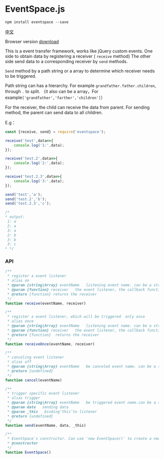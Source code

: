 # EventSpace.js


```
npm install eventspace --save
```

[中文](README.md)

Browser version [download](bin/browser/index.js)

This is a event transfer framework, works like jQuery custom events. One side to obtain data by registering a receiver ( `receive` method)
The other side send data to a corresponding receiver by `send` methods.

`Send` method by a path string or a array to determine which receiver needs to be triggered.
 
Path string can has a hierarchy. For example `grandfather.father.children`,  through `.` to split.
（it also can be a array，For example`['grandfather','farther','children']`）

For the receiver, the child can receive the data from parent. For sending method, the parent can send data to all children.

E.g：
```javascript
const {receive, send} = require('eventspace');

receive('test',data=>{
    console.log('1:',data);
});

receive('test.2',data=>{
    console.log('2:',data);
});

receive('test.2.3',data=>{
    console.log('3:',data);
});

send('test','a');
send('test.2','b');
send('test.2.3','c');

/*
* output:
 1: a
 2: a
 3: a
 2: b
 3: b
 3: c
* */
```

### API


```javascript
/**
 * register a event listener
 * alias on
 * @param {string|Array} eventName   listening event name. can be a string or array (the string through the '. 'to split level)
 * @param {function} receiver   the event listener, the callback function accepts two parameters (data: data, eventName: the path string)
 * @return {function} returns the receiver
 */
function receive(eventName, receiver)
```

```javascript
/**
 * register a event listener, which will be triggered  only once
 * alias once
 * @param {string|Array} eventName   listening event name. can be a string or array (the string through the '. 'to split level)
 * @param {function} receiver   the event listener, the callback function accepts two parameters (data: data, eventName: the path string)
 * @return {function}  returns the receiver
 */
function receiveOnce(eventName, receiver)
```

```javascript
/**
 * canceling event listener
 * alias off
 * @param {string|Array} eventName   be canceled event name. can be a string or array(the string through the '. 'to split level)
 * @return {undefined}
 */
function cancel(eventName)
```

```javascript
/**
 * trigger specific event listener
 * alias trigger
 * @param {string|Array} eventName   be triggered event name.can be a string or array (the string through the '. 'to split level)
 * @param data   sending data
 * @param _this   binding‘this’to listener
 * @return {undefined}
 */
function send(eventName, data, _this)
```
```javascript
/**
 * EventSpace`s constructor. Can use 'new EventSpace()' to create a new eventspace object .
 * @constructor
 */
function EventSpace() 
